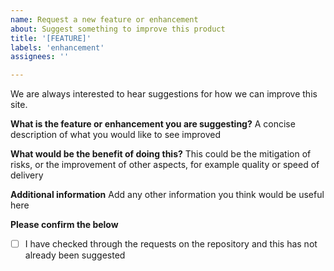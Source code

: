 ```yaml
---
name: Request a new feature or enhancement
about: Suggest something to improve this product 
title: '[FEATURE]'
labels: 'enhancement'
assignees: ''

---
```

We are always interested to hear suggestions for how we can improve this site.

**What is the feature or enhancement you are suggesting?**
A concise description of what you would like to see improved

**What would be the benefit of doing this?**
This could be the mitigation of risks, or the improvement of other aspects, for example quality or speed of delivery

**Additional information**
Add any other information you think would be useful here

**Please confirm the below**

- [ ] I have checked through the requests on the repository and this has not already been suggested

